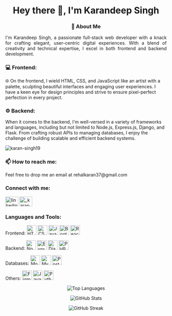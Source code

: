 <h1 align="center">Hey there 👋, I'm Karandeep Singh</h1>

<h3 align="center">🚀 About Me</h3>

<p align="justify">
I'm Karandeep Singh, a passionate full-stack web developer with a knack for crafting elegant, user-centric digital experiences. With a blend of creativity and technical expertise, I excel in both frontend and backend development.
</p>

<h3 align="left">💻 Frontend:</h3>
<p align="left">
🌐 On the frontend, I wield HTML, CSS, and JavaScript like an artist with a palette, sculpting beautiful interfaces and engaging user experiences. I have a keen eye for design principles and strive to ensure pixel-perfect perfection in every project.
</p>

<h3 align="left">⚙️ Backend:</h3>
<p align="left">
When it comes to the backend, I'm well-versed in a variety of frameworks and languages, including but not limited to Node.js, Express.js, Django, and Flask. From crafting robust APIs to managing databases, I enjoy the challenge of building scalable and efficient backend systems.
</p>

<p align="left"> <img src="https://komarev.com/ghpvc/?username=karan-singh19&label=Profile%20views&color=0e75b6&style=flat" alt="karan-singh19" /> </p>

<h3 align="left">📫 How to reach me:</h3>
<p align="left">
Feel free to drop me an email at rehalkaran37@gmail.com
</p>

<h3 align="left">Connect with me:</h3>
<p align="left">
<a href="https://linkedin.com/in/linkedin.com/in/karan-rehal-3a5285244" target="_blank"><img align="center" src="https://img.icons8.com/color/48/000000/linkedin.png" alt="linkedin.com/in/karan-rehal-3a5285244" height="30" width="40" /></a>
<a href="https://instagram.com/_karan_singh_18" target="_blank"><img align="center" src="https://img.icons8.com/color/48/000000/instagram-new.png" alt="_karan_singh_18" height="30" width="40" /></a>
</p>

<h3 align="left">Languages and Tools:</h3>
<p align="left">
Frontend: 
<img src="https://img.icons8.com/color/48/000000/html-5.png" alt="HTML5" height="30"/>
<img src="https://img.icons8.com/color/48/000000/css3.png" alt="CSS3" height="30"/>
<img src="https://img.icons8.com/color/48/000000/javascript.png" alt="JavaScript" height="30"/>
<img src="https://img.icons8.com/color/48/000000/bootstrap.png" alt="Bootstrap" height="30"/>
<img src="https://img.icons8.com/officel/40/000000/react.png" alt="React.js" height="30"/>

Backend: 
<img src="https://img.icons8.com/color/48/000000/nodejs.png" alt="Node.js" height="30"/>
<img src="https://img.icons8.com/color/48/000000/express.png" alt="Express.js" height="30"/>
<img src="https://img.icons8.com/color/48/000000/django.png" alt="Django" height="30"/>
<img src="https://img.icons8.com/officel/40/000000/php-logo.png" alt="PHP" height="30"/>

Databases: 
<img src="https://img.icons8.com/color/48/000000/mongodb.png" alt="MongoDB" height="30"/>
<img src="https://img.icons8.com/color/48/000000/mysql-logo.png" alt="MySQL" height="30"/>
<img src="https://img.icons8.com/color/48/000000/postgresql.png" alt="PostgreSQL" height="30"/>

Others: 
<img src="https://img.icons8.com/color/48/000000/figma--v1.png" alt="Figma" height="30"/>
<img src="https://img.icons8.com/color/48/000000/java-coffee-cup-logo.png" alt="Java" height="30"/>
<img src="https://img.icons8.com/color/48/000000/python.png" alt="Python" height="30"/>
</p>

<p align="center"><img src="https://github-readme-stats.vercel.app/api/top-langs/?username=karan-singh19&layout=compact&hide=html" alt="Top Languages" /></p>

<p align="center"><img src="https://github-readme-stats.vercel.app/api?username=karan-singh19&show_icons=true&count_private=true&include_all_commits=true" alt="GitHub Stats" /></p>

<p align="center"><img src="https://github-readme-streak-stats.herokuapp.com/?user=karan-singh19" alt="GitHub Streak" /></p>
